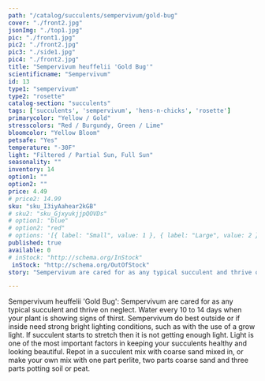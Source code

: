 ```yaml
---
path: "/catalog/succulents/sempervivum/gold-bug"
cover: "./front2.jpg"
jsonImg: "./top1.jpg"
pic: "./front1.jpg"
pic2: "./front2.jpg"
pic3: "./side1.jpg"
pic4: "./front2.jpg"
title: "Sempervivum heuffelii 'Gold Bug'"
scientificname: "Sempervivum"
id: 13 
type1: "sempervivum"
type2: "rosette"
catalog-section: "succulents"
tags: ['succulents', 'sempervivum', 'hens-n-chicks', 'rosette']
primarycolor: "Yellow / Gold"
stresscolors: "Red / Burgundy, Green / Lime"
bloomcolor: "Yellow Bloom"
petsafe: "Yes"
temperature: "-30F"
light: "Filtered / Partial Sun, Full Sun"
seasonality: ""
inventory: 14
option1: ""
option2: ""
price: 4.49
# price2: 14.99
sku: "sku_I3iyAahear2kGB"
# sku2: "sku_GjxyukjjpQOVDs"
# option1: "blue"
# option2: "red"
# options: '[{ label: "Small", value: 1 }, { label: "Large", value: 2 }]'
published: true
available: 0
# inStock: "http://schema.org/InStock"
 inStock: "http://schema.org/OutOfStock"
story: "Sempervivum are cared for as any typical succulent and thrive on neglect. Water every 10 to 14 days when your plant is showing signs of thirst. Sempervivum do best outside or if inside need strong bright lighting conditions, such as with the use of a grow light."

---
```


Sempervivum heuffelii 'Gold Bug': Sempervivum are cared for as any typical succulent and thrive on neglect. Water every 10 to 14 days when your plant is showing signs of thirst. Sempervivum do best outside or if inside need strong bright lighting conditions, such as with the use of a grow light. If succulent starts to stretch then it is not getting enough light. Light is one of the most important factors in keeping your succulents healthy and looking beautiful. Repot in a succulent mix with coarse sand mixed in, or make your own mix with one part perlite, two parts coarse sand and three parts potting soil or peat.
